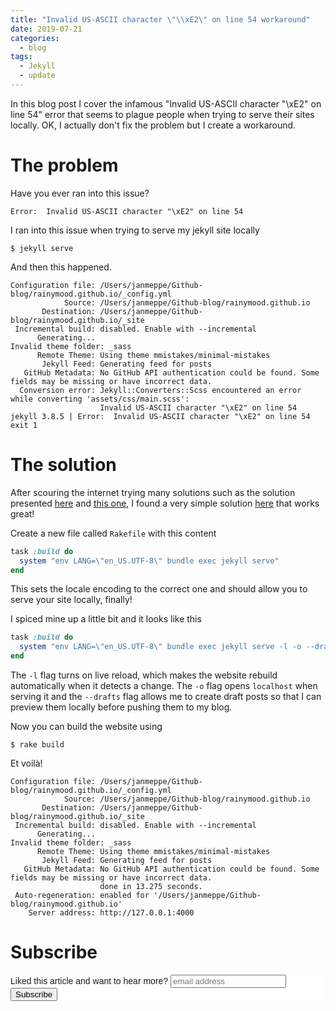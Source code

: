 ```yaml
---
title: "Invalid US-ASCII character \"\\xE2\" on line 54 workaround"
date: 2019-07-21
categories:
  - blog
tags:
  - Jekyll
  - update
---
```


In this blog post I cover the infamous "Invalid US-ASCII character
\"\xE2\" on line 54" error that seems to plague people when trying to
serve their sites locally. OK, I actually don't fix the problem but I
create a workaround.

# The problem

Have you ever ran into this issue?

```shell
Error:  Invalid US-ASCII character "\xE2" on line 54
```

I ran into this issue when trying to serve my jekyll site locally

```
$ jekyll serve
```

And then this happened. 

```shell
Configuration file: /Users/janmeppe/Github-blog/rainymood.github.io/_config.yml
            Source: /Users/janmeppe/Github-blog/rainymood.github.io
       Destination: /Users/janmeppe/Github-blog/rainymood.github.io/_site
 Incremental build: disabled. Enable with --incremental
      Generating...
Invalid theme folder: _sass
      Remote Theme: Using theme mmistakes/minimal-mistakes
       Jekyll Feed: Generating feed for posts
   GitHub Metadata: No GitHub API authentication could be found. Some fields may be missing or have incorrect data.
  Conversion error: Jekyll::Converters::Scss encountered an error while converting 'assets/css/main.scss':
                    Invalid US-ASCII character "\xE2" on line 54
jekyll 3.8.5 | Error:  Invalid US-ASCII character "\xE2" on line 54
exit 1
```

# The solution

After scouring the internet trying many solutions such as the solution presented [here](https://talk.jekyllrb.com/t/how-to-deal-with--sass-converting-errors/911/3) and [this one](https://github.com/jekyll/jekyll/issues/4268), 
I found a very simple solution [here](https://talk.jekyllrb.com/t/locale-problems/1213/2) that works great! 

Create a new file called `Rakefile` with this content

```ruby
task :build do
  system "env LANG=\"en_US.UTF-8\" bundle exec jekyll serve"
end
```

This sets the locale encoding to the correct one and should allow you to serve your site locally, finally!

I spiced mine up a little bit and it looks like this 

```ruby
task :build do
  system "env LANG=\"en_US.UTF-8\" bundle exec jekyll serve -l -o --drafts"
end
```

The `-l` flag turns on live reload, which makes the website rebuild automatically when it detects a change. The `-o` flag opens `localhost` when serving it and the `--drafts` flag allows me to create draft posts so that I can preview them locally before pushing them to my blog. 

Now you can build the website using

```shell
$ rake build
```

Et voilà! 

```shell
Configuration file: /Users/janmeppe/Github-blog/rainymood.github.io/_config.yml
            Source: /Users/janmeppe/Github-blog/rainymood.github.io
       Destination: /Users/janmeppe/Github-blog/rainymood.github.io/_site
 Incremental build: disabled. Enable with --incremental
      Generating...
Invalid theme folder: _sass
      Remote Theme: Using theme mmistakes/minimal-mistakes
       Jekyll Feed: Generating feed for posts
   GitHub Metadata: No GitHub API authentication could be found. Some fields may be missing or have incorrect data.
                    done in 13.275 seconds.
 Auto-regeneration: enabled for '/Users/janmeppe/Github-blog/rainymood.github.io'
    Server address: http://127.0.0.1:4000

```

# Subscribe

<!-- Begin Mailchimp Signup Form -->
<link href="//cdn-images.mailchimp.com/embedcode/horizontal-slim-10_7.css" rel="stylesheet" type="text/css">
<style type="text/css">
	#mc_embed_signup{background:#fff; clear:left; font:14px Helvetica,Arial,sans-serif; width:100%;}
	/* Add your own Mailchimp form style overrides in your site stylesheet or in this style block.
	   We recommend moving this block and the preceding CSS link to the HEAD of your HTML file. */
</style>
<div id="mc_embed_signup">
<form action="https://gmail.us3.list-manage.com/subscribe/post?u=92fe86c389878585bc87837e8&amp;id=50543deff9" method="post" id="mc-embedded-subscribe-form" name="mc-embedded-subscribe-form" class="validate" target="_blank" novalidate>
    <div id="mc_embed_signup_scroll">
	<label for="mce-EMAIL">Liked this article and want to hear more?</label>
	<input type="email" value="" name="EMAIL" class="email" id="mce-EMAIL" placeholder="email address" required>
    <!-- real people should not fill this in and expect good things - do not remove this or risk form bot signups-->
    <div style="position: absolute; left: -5000px;" aria-hidden="true"><input type="text" name="b_92fe86c389878585bc87837e8_50543deff9" tabindex="-1" value=""></div>
    <div class="clear"><input type="submit" value="Subscribe" name="subscribe" id="mc-embedded-subscribe" class="button"></div>
    </div>
</form>
</div>

<!--End mc_embed_signup-->
